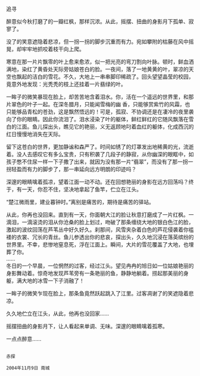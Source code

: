 追寻

醉意似今秋打磨了的一瓣红枫，那样沉浓。从此，摇摆、扭曲的身影月下孤单、寂寥了。

没了的笑意遮隐着悲凉，但一拐一拐的脚步沉重而有力。宛如攀附的枯藤在风中摇晃，却牢牢地抓咬着枝干向上爬。

寒意在那一片片飘零的叶上愈来愈浓，似一把光亮的弯刀割向叶脉。顿时，鲜血洒满地，染红了黄昏处天际旁姑娘苍白的脸。一夜间，落了一地黄黄的叶，翠凉的天空也飘起的洁白的雪花。不久，大地上一串串脚印稀疏了。回头望望晶莹的校园，竟意外地发现：光秃秃的枝上还挂着一片翡绿的叶。

一眸子的微笑暴现在脸上，却苦苦地含着泪水。你，活在一个遥远的世界里，和那片翠色的叶子一起。在深冬腊月，只能闻雪梅的幽 香，只能够赏紫竹的风霜，也只能够品青松的苍劲，这是飘然悟远的！可是，孤寂、不协调还是在凄冷的夜里袭向了你的眼睛。因此你流泪了。泪水浸染了叶的躯体，鲜红鲜红的它随风飘落在雪白的江面。鱼儿探出头，瞧见它的艳丽，义无返顾地叼着血红的躯体，化成西沉的红日慢慢地消失在天际。

留下这苍白的世界，更加静谧和森严了。时间如锈了的灯罩发出地稀黄的光，流逝着。没人去感叹它有多么宝贵，只有积袭了几段子的静寂，从你幽深的眼眶中，如孩子憋不住尿一样一下子撒了出来，就因为没有那一片“翡翠”，而没有了那一拐一拐轻盈而有力的脚步了，那一串延向远方明朗的印迹吗？

深邃的眼睛噙着孤凉，望着江面一动不动。还在回想艳丽的身影在远方回荡吗？终于，有一天，你忍不住，坚决地拿起了鱼竿，伫立在江头。

“楚江微雨里，建业暮钟时。”离别是痛苦的，期待是痛苦的驿站。

从此，你再也没回来。直到有一天，你面朝大江的脸让秋意打磨成了一片红枫。一滴泪，一滴滚烫的泪从你沧桑的脸上划过，吻破了那条缠绕大地的银白色江的脸，激起的波纹回荡在芦苇丛中好久好久。刹那间，风雪夹杂着白色的芦花侵袭着你褴褛的衣裳、冗长的青丝。鱼儿参透出你的悲哀，探出头，久久地沉浸在落英缤纷的世界里。不幸，悲惨地窒息死，浮在江面上。瞬间，大片的雪花覆盖了大地，也埋葬了你。  
……  
冬日的一个早晨，一位惘然的过客，经过江头。望见冉冉的旭日如一位姑娘艳丽的身影舞动着。惊奇地发现芦苇旁有一条艳丽的鱼，静静地躺着。捞起那美丽的身躯，满大地的冰雪一下子消融了！

一眸子的微笑乍现在脸上，那条鱼竟然跃起跳入了江里。过客凋谢了的笑遮隐着悲凉。

久久地伫立在江头，从此，他再也没回家……

摇摆扭曲的身影月下，让人看起来单调、无味。深邃的眼睛噙着孤寒。

一点点醉意……

																				赤探
																				2004年11月9日 南城